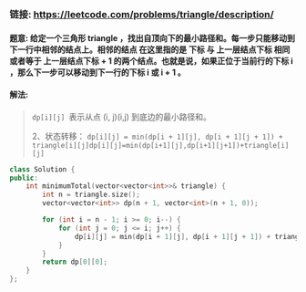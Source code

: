 ### 链接: https://leetcode.com/problems/triangle/description/

#### 题意: 给定一个三角形 triangle ，找出自顶向下的最小路径和。每一步只能移动到下一行中相邻的结点上。相邻的结点 在这里指的是 下标 与 上一层结点下标 相同或者等于 上一层结点下标 + 1 的两个结点。也就是说，如果正位于当前行的下标 i ，那么下一步可以移动到下一行的下标 i 或 i + 1 。

#### 解法:

> `dp[i][j] `表示从点 (i, j)(i,j) 到底边的最小路径和。
>
> 2、状态转移：
> `dp[i][j] = min(dp[i + 1][j], dp[i + 1][j + 1]) + triangle[i][j]dp[i][j]=min(dp[i+1][j],dp[i+1][j+1])+triangle[i][j]`



```c++
class Solution {
public:
    int minimumTotal(vector<vector<int>>& triangle) {
        int n = triangle.size();
        vector<vector<int>> dp(n + 1, vector<int>(n + 1, 0));

        for (int i = n - 1; i >= 0; i--) {
            for (int j = 0; j <= i; j++) {
                dp[i][j] = min(dp[i + 1][j], dp[i + 1][j + 1]) + triangle[i][j];
            }
        }
        return dp[0][0];
    }
};
```

